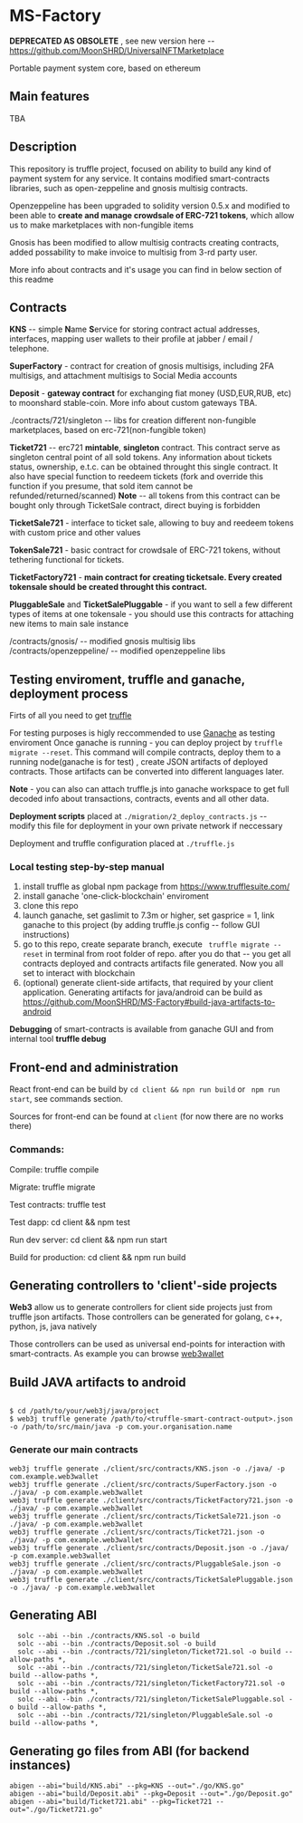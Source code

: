 # MS-Factory
**DEPRECATED AS OBSOLETE** , see new version here -- https://github.com/MoonSHRD/UniversalNFTMarketplace 

Portable payment system core, based on ethereum

## Main features
TBA

## Description
This repository is truffle project, focused on ability to build any kind of payment system for any service.
It contains modified smart-contracts libraries, such as open-zeppeline and gnosis multisig contracts. 

Openzeppeline has been upgraded to solidity version 0.5.x and modified to been able to **create and manage crowdsale of ERC-721 tokens**, which allow us to make marketplaces with non-fungible items

Gnosis has been modified to allow multisig contracts creating contracts, added possability to make invoice to multisig from 3-rd party user. 

More info about contracts and it's usage you can find in below section of this readme



## Contracts

**KNS** -- simple **N**ame **S**ervice for storing contract actual addresses, interfaces, mapping user wallets to their profile at jabber / email / telephone.

**SuperFactory** - contract for creation of gnosis multisigs, including 2FA multisigs, and attachment multisigs to Social Media accounts

**Deposit** - **gateway contract** for exchanging fiat money (USD,EUR,RUB, etc) to moonshard stable-coin. More info about custom gateways TBA.

./contracts/721/singleton -- libs for creation different non-fungible marketplaces, based on erc-721(non-fungible token)

**Ticket721** -- erc721 **mintable**, **singleton** contract. This contract serve as singleton central point of all sold tokens. Any information about tickets status, ownership, e.t.c. can be obtained throught this single contract. It also have special function to reedeem tickets (fork and override this function if you presume, that sold item cannot be refunded/returned/scanned)
**Note** -- all tokens from this contract can be bought only through TicketSale contract, direct buying is forbidden

**TicketSale721** - interface to ticket sale, allowing to buy and reedeem tokens with custom price and other values

**TokenSale721** - basic contract for crowdsale of ERC-721 tokens, without tethering functional for tickets. 

**TicketFactory721** - **main contract for creating ticketsale. Every created tokensale should be created throught this contract.**

**PluggableSale** and **TicketSalePluggable** - if you want to sell a few different types of items at one tokensale - you should use this contracts for attaching new items to main sale instance

/contracts/gnosis/ -- modified gnosis multisig libs
/contracts/openzeppeline/ -- modified openzeppeline libs


## Testing enviroment, truffle and ganache, deployment process
Firts of all you need to get [truffle](https://www.trufflesuite.com/)

For testing purposes is higly reccommended to use [Ganache](https://www.trufflesuite.com/ganache) as testing enviroment
Once ganache is running - you can deploy project by ```truffle migrate --reset```. This command will compile contracts, deploy them to a running node(ganache is for test) , create JSON artifacts of deployed contracts. Those artifacts can be converted into different languages later.

**Note** - you can also can attach truffle.js into ganache workspace to get full decoded info about transactions, contracts, events and all other data.

**Deployment scripts** placed at ``` ./migration/2_deploy_contracts.js ``` -- modify this file for deployment in your own private network if neccessary

Deployment and truffle configuration placed at ```./truffle.js```

### Local testing step-by-step manual
1. install truffle as global npm package from https://www.trufflesuite.com/
2. install ganache 'one-click-blockchain' enviroment
3. clone this repo
4. launch ganache, set gaslimit to 7.3m or higher, set gasprice = 1, link ganache to this project (by adding truffle.js config -- follow GUI instructions)
5. go to this repo, create separate branch, execute ``` truffle migrate --reset``` in terminal from root folder of repo.
after you do that -- you get all contracts deployed and contracts artifacts file generated. Now you all set to interact with blockchain
6. (optional) generate client-side artifacts, that required by your client application. Generating artifacts for java/android can be build as https://github.com/MoonSHRD/MS-Factory#build-java-artifacts-to-android

**Debugging** of smart-contracts is available from ganache GUI and from internal tool **truffle debug**

## Front-end and administration
React front-end can be build by ``` cd client && npn run build ``` or ``` npm run start```, see commands section.

Sources for front-end can be found at ```client``` (for now there are no works there)


### Commands:

  Compile:              truffle compile
  
  Migrate:              truffle migrate
  
  Test contracts:       truffle test
  
  Test dapp:            cd client && npm test
  
  Run dev server:       cd client && npm run start
  
  Build for production: cd client && npm run build

## Generating controllers to 'client'-side projects

**Web3** allow us to generate controllers for client side projects just from truffle json artifacts. Those controllers can be generated for golang, c++, python, js, java natively

Those controllers can be used as universal end-points for interaction with smart-contracts. As example you can browse [web3wallet](https://github.com/MoonSHRD/Web3wallet)

  ## Build JAVA artifacts to android

  ```

$ cd /path/to/your/web3j/java/project
$ web3j truffle generate /path/to/<truffle-smart-contract-output>.json -o /path/to/src/main/java -p com.your.organisation.name
```

  ### Generate our main contracts

  ```
  web3j truffle generate ./client/src/contracts/KNS.json -o ./java/ -p com.example.web3wallet
  web3j truffle generate ./client/src/contracts/SuperFactory.json -o ./java/ -p com.example.web3wallet
  web3j truffle generate ./client/src/contracts/TicketFactory721.json -o ./java/ -p com.example.web3wallet
  web3j truffle generate ./client/src/contracts/TicketSale721.json -o ./java/ -p com.example.web3wallet
  web3j truffle generate ./client/src/contracts/Ticket721.json -o ./java/ -p com.example.web3wallet
  web3j truffle generate ./client/src/contracts/Deposit.json -o ./java/ -p com.example.web3wallet
  web3j truffle generate ./client/src/contracts/PluggableSale.json -o ./java/ -p com.example.web3wallet
  web3j truffle generate ./client/src/contracts/TicketSalePluggable.json -o ./java/ -p com.example.web3wallet
  ```

  ## Generating ABI

```
  solc --abi --bin ./contracts/KNS.sol -o build
  solc --abi --bin ./contracts/Deposit.sol -o build
  solc --abi --bin ./contracts/721/singleton/Ticket721.sol -o build --allow-paths *,
  solc --abi --bin ./contracts/721/singleton/TicketSale721.sol -o build --allow-paths *,
  solc --abi --bin ./contracts/721/singleton/TicketFactory721.sol -o build --allow-paths *,
  solc --abi --bin ./contracts/721/singleton/TicketSalePluggable.sol -o build --allow-paths *,
  solc --abi --bin ./contracts/721/singleton/PluggableSale.sol -o build --allow-paths *,
  ```

  ## Generating go files from ABI (for backend instances)

  ```
  abigen --abi="build/KNS.abi" --pkg=KNS --out="./go/KNS.go"
  abigen --abi="build/Deposit.abi" --pkg=Deposit --out="./go/Deposit.go"
  abigen --abi="build/Ticket721.abi" --pkg=Ticket721 --out="./go/Ticket721.go"
  ```

